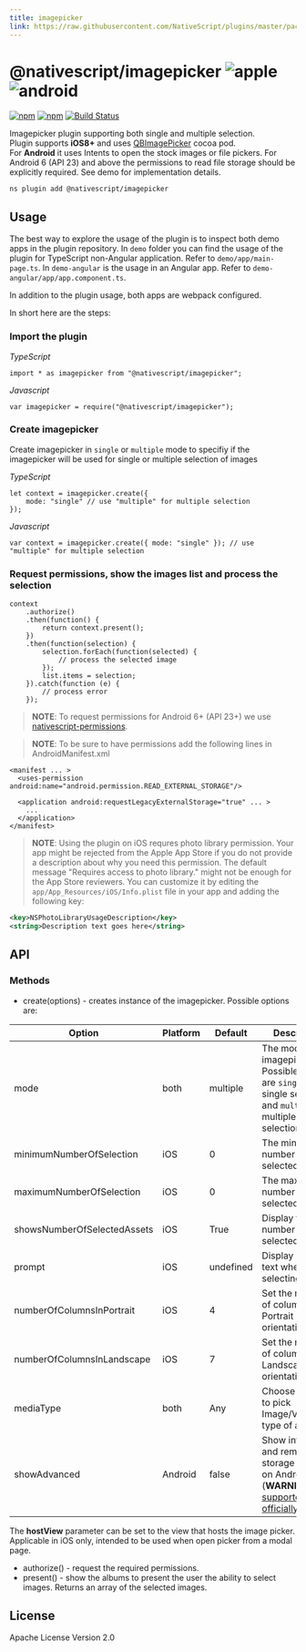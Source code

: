 ```yaml
---
title: imagepicker
link: https://raw.githubusercontent.com/NativeScript/plugins/master/packages/imagepicker/README.md
---
```


# @nativescript/imagepicker ![apple](https://cdn3.iconfinder.com/data/icons/picons-social/57/16-apple-32.png) ![android](https://cdn4.iconfinder.com/data/icons/logos-3/228/android-32.png)

[![npm](https://img.shields.io/npm/v/nativescript-imagepicker.svg)](https://www.npmjs.com/package/nativescript-imagepicker)
[![npm](https://img.shields.io/npm/dm/nativescript-imagepicker.svg)](https://www.npmjs.com/package/nativescript-imagepicker)
[![Build Status](https://travis-ci.org/NativeScript/nativescript-imagepicker.svg?branch=master)](https://travis-ci.org/NativeScript/nativescript-imagepicker)

Imagepicker plugin supporting both single and multiple selection.
<br />Plugin supports **iOS8+** and uses [QBImagePicker](https://github.com/questbeat/QBImagePicker) cocoa pod.
<br />For **Android** it uses Intents to open the stock images or file pickers. For Android 6 (API 23) and above the permissions to read file storage should be explicitly required. See demo for implementation details.

```cli
ns plugin add @nativescript/imagepicker
```

## Usage

The best way to explore the usage of the plugin is to inspect both demo apps in the plugin repository.
In `demo` folder you can find the usage of the plugin for TypeScript non-Angular application. Refer to `demo/app/main-page.ts`.
In `demo-angular` is the usage in an Angular app. Refer to `demo-angular/app/app.component.ts`.

In addition to the plugin usage, both apps are webpack configured.

In short here are the steps:

### Import the plugin

_TypeScript_

```
import * as imagepicker from "@nativescript/imagepicker";
```

_Javascript_

```
var imagepicker = require("@nativescript/imagepicker");
```

### Create imagepicker

Create imagepicker in `single` or `multiple` mode to specifiy if the imagepicker will be used for single or multiple selection of images

_TypeScript_

```
let context = imagepicker.create({
    mode: "single" // use "multiple" for multiple selection
});
```

_Javascript_

```
var context = imagepicker.create({ mode: "single" }); // use "multiple" for multiple selection
```

### Request permissions, show the images list and process the selection

```
context
    .authorize()
    .then(function() {
        return context.present();
    })
    .then(function(selection) {
        selection.forEach(function(selected) {
            // process the selected image
        });
        list.items = selection;
    }).catch(function (e) {
        // process error
    });
```

> **NOTE**: To request permissions for Android 6+ (API 23+) we use [nativescript-permissions](https://www.npmjs.com/package/nativescript-permissions).

> **NOTE**: To be sure to have permissions add the following lines in AndroidManifest.xml

```
<manifest ... >
  <uses-permission android:name="android.permission.READ_EXTERNAL_STORAGE"/>

  <application android:requestLegacyExternalStorage="true" ... >
    ...
  </application>
</manifest>
```

> **NOTE**: Using the plugin on iOS requres photo library permission. Your app might be rejected from the Apple App Store if you do not provide a description about why you need this permission. The default message "Requires access to photo library." might not be enough for the App Store reviewers. You can customize it by editing the `app/App_Resources/iOS/Info.plist` file in your app and adding the following key:

```xml
<key>NSPhotoLibraryUsageDescription</key>
<string>Description text goes here</string>
```

## API

### Methods

- create(options) - creates instance of the imagepicker. Possible options are:

| Option                      | Platform | Default   | Description                                                                                                                                        |
| --------------------------- | -------- | --------- | -------------------------------------------------------------------------------------------------------------------------------------------------- |
| mode                        | both     | multiple  | The mode if the imagepicker. Possible values are `single` for single selection and `multiple` for multiple selection.                              |
| minimumNumberOfSelection    | iOS      | 0         | The minumum number of selected assets.                                                                                                             |
| maximumNumberOfSelection    | iOS      | 0         | The maximum number of selected assets.                                                                                                             |
| showsNumberOfSelectedAssets | iOS      | True      | Display the number of selected assets.                                                                                                             |
| prompt                      | iOS      | undefined | Display prompt text when selecting assets.                                                                                                         |
| numberOfColumnsInPortrait   | iOS      | 4         | Set the number of columns in Portrait orientation.                                                                                                 |
| numberOfColumnsInLandscape  | iOS      | 7         | Set the number of columns in Landscape orientation.                                                                                                |
| mediaType                   | both     | Any       | Choose whether to pick Image/Video/Any type of assets.                                                                                             |
| showAdvanced                | Android  | false     | Show internal and removable storage options on Android (**WARNING**: [not supported officially](https://issuetracker.google.com/issues/72053350)). |

The **hostView** parameter can be set to the view that hosts the image picker. Applicable in iOS only, intended to be used when open picker from a modal page.

- authorize() - request the required permissions.
- present() - show the albums to present the user the ability to select images. Returns an array of the selected images.

## License

Apache License Version 2.0
